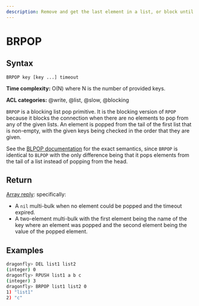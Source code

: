 ```yaml
---
description: Remove and get the last element in a list, or block until one is available
---
```


# BRPOP

## Syntax

    BRPOP key [key ...] timeout

**Time complexity:** O(N) where N is the number of provided keys.

**ACL categories:** @write, @list, @slow, @blocking

`BRPOP` is a blocking list pop primitive.
It is the blocking version of `RPOP` because it blocks the connection when there
are no elements to pop from any of the given lists.
An element is popped from the tail of the first list that is non-empty, with the
given keys being checked in the order that they are given.

See the [BLPOP documentation][cb] for the exact semantics, since `BRPOP` is
identical to `BLPOP` with the only difference being that it pops elements from
the tail of a list instead of popping from the head.

[cb]: ./blpop.md

## Return

[Array reply](https://redis.io/docs/reference/protocol-spec/#arrays): specifically:

* A `nil` multi-bulk when no element could be popped and the timeout expired.
* A two-element multi-bulk with the first element being the name of the key
  where an element was popped and the second element being the value of the
  popped element.

## Examples

```bash
dragonfly> DEL list1 list2
(integer) 0
dragonfly> RPUSH list1 a b c
(integer) 3
dragonfly> BRPOP list1 list2 0
1) "list1"
2) "c"
```
